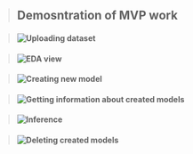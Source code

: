 

>## Demosntration of MVP work

>#### ![Uploading dataset](assets/fit.gif)

>#### ![EDA view](assets/EDA.gif)

>#### ![Creating new model](assets/learn_full.gif)

>#### ![Getting information about created models](assets/stats.gif)

>#### ![Inference](assets/inference.gif)

>#### ![Deleting created models](assets/delete.gif)
